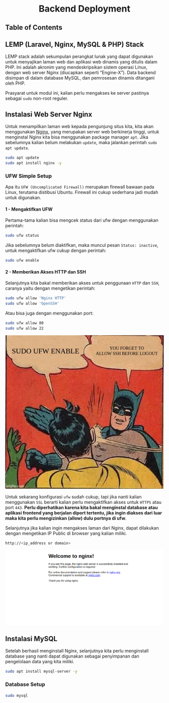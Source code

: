 <div align=center>

# Backend Deployment

</div>

## Table of Contents

## LEMP (Laravel, Nginx, MySQL & PHP) Stack

LEMP stack adalah sekumpulan perangkat lunak yang dapat digunakan untuk menyajikan laman web dan aplikasi web dinamis yang ditulis dalam PHP. Ini adalah akronim yang mendeskripsikan sistem operasi Linux, dengan web server Nginx (diucapkan seperti “Engine-X”). Data backend disimpan di dalam database MySQL, dan pemrosesan dinamis ditangani oleh PHP.

Prasyarat untuk modul ini, kalian perlu mengakses ke server pastinya sebagai `sudo` non-root reguler.

## Instalasi Web Server Nginx

Untuk menampilkan laman web kepada pengunjung situs kita, kita akan menggunakan [Nginx](https://nginx.org/en/), yang merupakan server web berkinerja tinggi, untuk menginstal Nginx kita bisa menggunakan package manager `apt`. Jika sebelumnya kalian belum melakukan `update`, maka jalankan perintah `sudo apt update`.

```bash
sudo apt update
sudo apt install nginx -y
```

### UFW Simple Setup

Apa itu `UFW (Uncomplicated Firewall)` merupakan firewall bawaan pada Linux, terutama distibusi Ubuntu. Firewall ini cukup sederhana jadi mudah untuk digunakan.

#### 1 - Mengaktifkan UFW

Pertama-tama kalian bisa mengcek status dari ufw dengan menggunakan perintah:

```bash
sudo ufw status
```

Jika sebelumnya belum diaktifkan, maka muncul pesan `Status: inactive`, untuk mengaktifkan ufw cukup dengan perintah:

```bash
sudo ufw enable
```

#### 2 - Memberikan Akses HTTP dan SSH

Selanjutnya kita bakal memberikan akses untuk penggunaan `HTTP` dan `SSH`, caranya yaitu dengan mengetikan perintah:

```bash
sudo ufw allow 'Nginx HTTP'
sudo ufw allow 'OpenSSH'
```

Atau bisa juga dengan menggunakan port:

```bash
sudo ufw allow 80
sudo ufw allow 22
```

![UFW Meme](Assets/ufw-meme.jpg)

Untuk sekarang konfigurasi `ufw` sudah cukup, tapi jika nanti kalian menggunakan `SSL` berarti kalian perlu mengaktifkan akses untuk `HTTPS` atau port `443`. **Perlu diperhatikan karena kita bakal menginstal database atau aplikasi frontend yang berjalan diport tertentu, jika ingin diakses dari luar maka kita perlu mengizinkan (allow) dulu portnya di ufw**.

Selanjutnya jika kalian ingin mengakses laman dari Nginx, dapat dilakukan dengan mengetikan IP Public di browser yang kalian miliki.

```bash
http://<ip_address or domain>
```

![Halaman Nginx](Assets/nginx-1.png)

## Instalasi MySQL

Setelah berhasil menginstall Nginx, selanjutnya kita perlu menginstall database yang nanti dapat digunakan sebagai penyimpanan dan pengelolaan data yang kita miliki.

```bash
sudo apt install mysql-server -y
```

### Database Setup

```bash
sudo mysql
```

